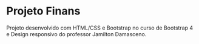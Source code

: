 # Projeto Finans

Projeto desenvolvido com HTML/CSS e Bootstrap no curso de Bootstrap 4 e Design responsivo do professor Jamilton Damasceno.




